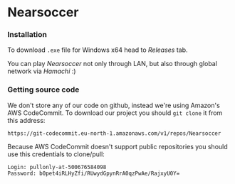 # Nearsoccer

### Installation

To download `.exe` file for Windows x64 head to *Releases* tab.

You can play *Nearsoccer* not only through LAN, but also through global network via *Hamachi* :)

### Getting source code

We don't store any of our code on github, instead we're using Amazon's AWS CodeCommit.
To download our project you should `git clone` it from this address:
```
https://git-codecommit.eu-north-1.amazonaws.com/v1/repos/Nearsoccer
```

Because AWS CodeCommit doesn't support public repositories you should use this credentials to clone/pull:
```
Login: pullonly-at-500676584098
Password: b0pet4iRLHyZfi/RUwydGpynRrA0qzPwAe/RajxyU0Y=
```
